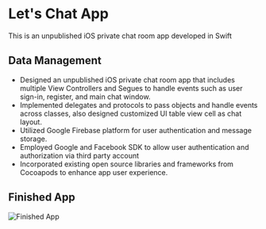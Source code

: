 # Let's Chat App

This is an unpublished iOS private chat room app developed in Swift
## Data Management

- Designed an unpublished iOS private chat room app that includes multiple View Controllers and Segues to handle events such as user sign-in, register, and main chat window.
- Implemented delegates and protocols to pass objects and handle events across classes, also designed customized UI table view cell as chat layout.
- Utilized Google Firebase platform for user authentication and message storage. 
- Employed Google and Facebook SDK to allow user authentication and authorization via third party account
- Incorporated existing open source libraries and frameworks from Cocoapods to enhance app user experience.

## Finished App
![Finished App](https://github.com/YichengZheng/letsChatApp/blob/master/GoogleSignInPic.gif)




